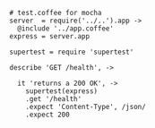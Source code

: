     # test.coffee for mocha
    server  = require('../..').app ->
      @include '../app.coffee'
    express = server.app

    supertest = require 'supertest'

    describe 'GET /health', ->

      it 'returns a 200 OK', ->
        supertest(express)
        .get '/health'
        .expect 'Content-Type', /json/
        .expect 200
